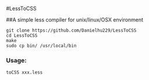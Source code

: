 #LessToCSS

##A simple less compiler for unix/linux/OSX environment


	git clone https://github.com/Danielhu229/LessToCSS
	cd LessToCSS
 	make
    sudo cp bin/ /usr/local/bin


### Usage:

	toCSS xxx.less
